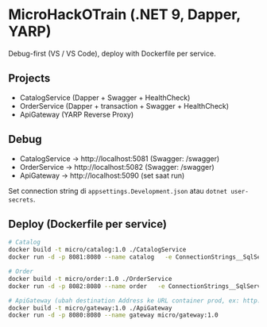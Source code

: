 # MicroHackOTrain (.NET 9, Dapper, YARP)

Debug-first (VS / VS Code), deploy with Dockerfile per service.

## Projects
- CatalogService (Dapper + Swagger + HealthCheck)
- OrderService   (Dapper + transaction + Swagger + HealthCheck)
- ApiGateway     (YARP Reverse Proxy)

## Debug
- CatalogService → http://localhost:5081 (Swagger: /swagger)
- OrderService   → http://localhost:5082 (Swagger: /swagger)
- ApiGateway     → http://localhost:5090 (set saat run)

Set connection string di `appsettings.Development.json` atau `dotnet user-secrets`.

## Deploy (Dockerfile per service)
```bash
# Catalog
docker build -t micro/catalog:1.0 ./CatalogService
docker run -d -p 8081:8080 --name catalog   -e ConnectionStrings__SqlServer="Server=<host>,1433;Database=CatalogDb;User ID=sa;Password=<pwd>;TrustServerCertificate=True;Encrypt=True"   micro/catalog:1.0

# Order
docker build -t micro/order:1.0 ./OrderService
docker run -d -p 8082:8080 --name order   -e ConnectionStrings__SqlServer="Server=<host>,1433;Database=OrderDb;User ID=sa;Password=<pwd>;TrustServerCertificate=True;Encrypt=True"   micro/order:1.0

# ApiGateway (ubah destination Address ke URL container prod, ex: http://catalog:8080/)
docker build -t micro/gateway:1.0 ./ApiGateway
docker run -d -p 8080:8080 --name gateway micro/gateway:1.0
```
